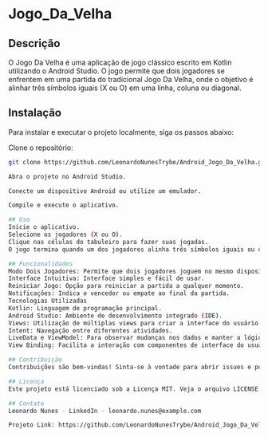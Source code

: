 # Jogo_Da_Velha

## Descrição
O Jogo Da Velha é uma aplicação de jogo clássico escrito em Kotlin utilizando o Android Studio. O jogo permite que dois jogadores se enfrentem em uma partida do tradicional Jogo Da Velha, onde o objetivo é alinhar três símbolos iguais (X ou O) em uma linha, coluna ou diagonal.

## Instalação
Para instalar e executar o projeto localmente, siga os passos abaixo:

Clone o repositório:
   ```bash
   git clone https://github.com/LeonardoNunesTrybe/Android_Jogo_Da_Velha.git

Abra o projeto no Android Studio.

Conecte um dispositivo Android ou utilize um emulador.

Compile e execute o aplicativo.

## Uso
Inicie o aplicativo.
Selecione os jogadores (X ou O).
Clique nas células do tabuleiro para fazer suas jogadas.
O jogo termina quando um dos jogadores alinha três símbolos iguais ou quando todas as células são preenchidas sem um vencedor.

## Funcionalidades
Modo Dois Jogadores: Permite que dois jogadores joguem no mesmo dispositivo.
Interface Intuitiva: Interface simples e fácil de usar.
Reiniciar Jogo: Opção para reiniciar a partida a qualquer momento.
Notificações: Indica o vencedor ou empate ao final da partida.
Tecnologias Utilizadas
Kotlin: Linguagem de programação principal.
Android Studio: Ambiente de desenvolvimento integrado (IDE).
Views: Utilização de múltiplas views para criar a interface do usuário.
Intent: Navegação entre diferentes atividades.
LiveData e ViewModel: Para observar mudanças nos dados e manter a lógica de UI separada.
View Binding: Facilita a interação com componentes de interface do usuário.

## Contribuição
Contribuições são bem-vindas! Sinta-se à vontade para abrir issues e pull requests. Para grandes mudanças, por favor, abra uma issue primeiro para discutir o que você gostaria de mudar.

## Licença
Este projeto está licenciado sob a Licença MIT. Veja o arquivo LICENSE para mais detalhes.

## Contato
Leonardo Nunes - LinkedIn - leonardo.nunes@example.com

Projeto Link: https://github.com/LeonardoNunesTrybe/Android_Jogo_Da_Velha
